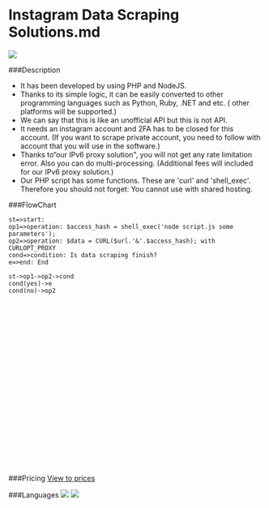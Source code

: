 # Instagram Data Scraping Solutions.md

![](https://ahmetozel.github.io/instagram_data_scraping_solution/logo.png)


###Description

- It has been developed by using PHP and NodeJS.
- Thanks to its simple logic, it can be easily converted to other programming languages such as Python, Ruby, .NET and etc. ( other platforms will be supported.)
- We can say that this is like an unofficial API but this is not API.
- It needs an instagram account and 2FA has to be closed for this account. (If you want to scrape private account, you need to follow with account that you will use in the software.)
- Thanks to“our IPv6 proxy solution", you will not get any rate limitation error. Also you can do multi-processing. (Additional fees will included for our IPv6 proxy solution.)
- Our PHP script has some functions. These are 'curl' and 'shell_exec'. Therefore you should not forget: You cannot use with shared hosting.

###FlowChart

```flow
st=>start: 
op1=>operation: $access_hash = shell_exec('node script.js some parameters');
op2=>operation: $data = CURL($url.'&'.$access_hash); with CURLOPT_PROXY
cond=>condition: Is data scraping finish?
e=>end: End

st->op1->op2->cond
cond(yes)->e
cond(no)->op2
```
<br /><br /><br /><br /><br /><br /><br /><br /><br /><br /><br /><br /><br /><br /><br /><br /><br /><br /><br /><br />
###Pricing
[View to prices](https://ahmetozel.github.io/instagram_data_scraping_solution/pricing.html "View to prices")

###Languages
![](https://ahmetozel.github.io/instagram_data_scraping_solution/usa.png)
![](https://ahmetozel.github.io/instagram_data_scraping_solution/turkey.png)
